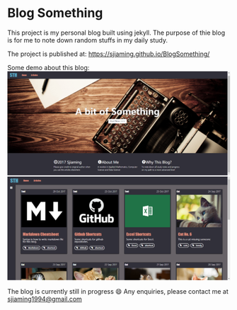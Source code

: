 # Blog Something

This project is my personal blog built using jekyll. The purpose of thie blog is for me to note down random stuffs in my daily study.

The project is published at: https://sjiaming.github.io/BlogSomething/

Some demo about this blog:
![Homepage](/assets/Homepage.png)
![Blogs](/assets/blog.png)

The blog is currently still in progress :smile:
Any enquiries, please contact me at sjiaming1994@gmail.com
